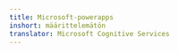 ```yaml
---
title: Microsoft-powerapps
inshort: määrittelemätön
translator: Microsoft Cognitive Services
---
```




